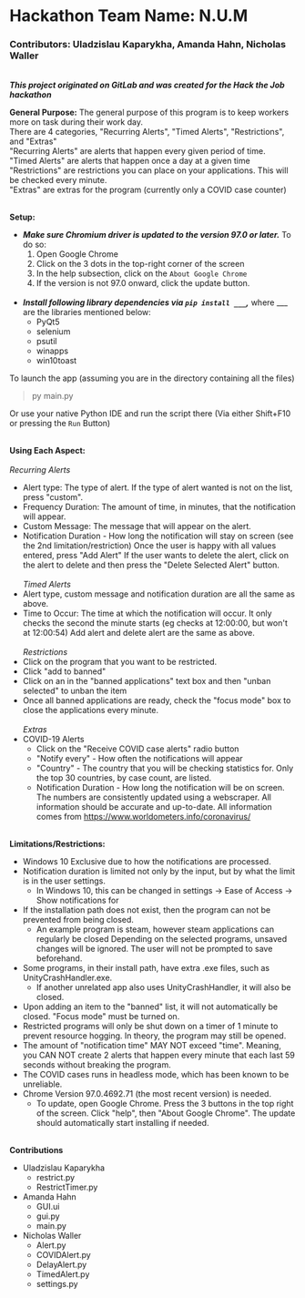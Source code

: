 # Hackathon Team Name: N.U.M
### Contributors: Uladzislau Kaparykha, Amanda Hahn, Nicholas Waller<br>

<br>***This project originated on GitLab and was created for the Hack the Job hackathon***

**General Purpose:**
The general purpose of this program is to keep workers more on task during their work day.<br>
There are 4 categories, "Recurring Alerts", "Timed Alerts", "Restrictions", and "Extras"<br>
"Recurring Alerts" are alerts that happen every given period of time.<br>
"Timed Alerts" are alerts that happen once a day at a given time<br>
"Restrictions" are restrictions you can place on your applications. This will be checked every minute.<br>
"Extras" are extras for the program (currently only a COVID case counter)<br>

<br>**Setup:**<br>
 - ***Make sure Chromium driver is updated to the version 97.0 or later.*** To do so:
    1. Open Google Chrome
    2. Click on the 3 dots in the top-right corner of the screen
    3. In the help subsection, click on the `About Google Chrome`
    4. If the version is not 97.0 onward, click the update button.<br><br>
- ***Install following library dependencies via `pip install ___`,*** where ___ are the libraries mentioned below:
  - PyQt5
  - selenium
  - psutil
  - winapps
  - win10toast

To launch the app (assuming you are in the directory containing all the files)
> py main.py

Or use your native Python IDE and run the script there (Via either Shift+F10 or pressing the `Run` Button)


<br>**Using Each Aspect:**<br><br>
*Recurring Alerts*
 - Alert type: The type of alert. If the type of alert wanted is not on the list, press "custom".
 - Frequency Duration: The amount of time, in minutes, that the notification will appear.
 - Custom Message: The message that will appear on the alert.
 - Notification Duration - How long the notification will stay on screen (see the 2nd limitation/restriction)
 Once the user is happy with all values entered, press "Add Alert"
 If the user wants to delete the alert, click on the alert to delete and then press the "Delete Selected Alert" button.<br><br>
*Timed Alerts*
 - Alert type, custom message and notification duration are all the same as above.
 - Time to Occur: The time at which the notification will occur. It only checks the second the minute starts (eg checks at 12:00:00, but won't at 12:00:54)
 Add alert and delete alert are the same as above.<br><br>
*Restrictions*
 - Click on the program that you want to be restricted.
 - Click "add to banned"
 - Click on an in the "banned applications" text box and then "unban selected" to unban the item
 - Once all banned applications are ready, check the "focus mode" box to close the applications every minute.<br><br>
*Extras*
 - COVID-19 Alerts
   - Click on the "Receive COVID case alerts" radio button
   - "Notify every" - How often the notifications will appear
   - "Country" - The country that you will be checking statistics for. Only the top 30 countries, by case count, are listed.
   - Notification Duration - How long the notification will be on screen.
 The numbers are consistently updated using a webscraper. All information should be accurate and up-to-date.
 All information comes from https://www.worldometers.info/coronavirus/


<br>**Limitations/Restrictions:**<br>
- Windows 10 Exclusive due to how the notifications are processed.<br>
- Notification duration is limited not only by the input, but by what the limit is in the user settings.
  - In Windows 10, this can be changed in settings -> Ease of Access -> Show notifications for
- If the installation path does not exist, then the program can not be prevented from being closed.
  - An example program is steam, however steam applications can regularly be closed
Depending on the selected programs, unsaved changes will be ignored. The user will not be prompted to save beforehand.
- Some programs, in their install path, have extra .exe files, such as UnityCrashHandler.exe.
  - If another unrelated app also uses UnityCrashHandler, it will also be closed.
- Upon adding an item to the "banned" list, it will not automatically be closed. "Focus mode" must be turned on.
- Restricted programs will only be shut down on a timer of 1 minute to prevent resource hogging. In theory, the program may still be opened.
- The amount of "notification time" MAY NOT exceed "time". Meaning, you CAN NOT create 2 alerts that happen every minute that each last 59 seconds without breaking the program.
- The COVID cases runs in headless mode, which has been known to be unreliable.
- Chrome Version 97.0.4692.71 (the most recent version) is needed.
  - To update, open Google Chrome. Press the 3 buttons in the top right of the screen. Click "help", then "About Google Chrome". The update should automatically start installing if needed.

<br>**Contributions**<br>
- Uladzislau Kaparykha
  - restrict.py
  - RestrictTimer.py
- Amanda Hahn
  - GUI.ui
  - gui.py
  - main.py 
- Nicholas Waller
  - Alert.py
  - COVIDAlert.py
  - DelayAlert.py
  - TimedAlert.py
  - settings.py
